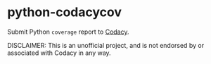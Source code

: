 # python-codacycov

Submit Python `coverage` report to [Codacy](https://www.codacy.com/).

DISCLAIMER: This is an unofficial project, and is not endorsed by or
associated with Codacy in any way.
